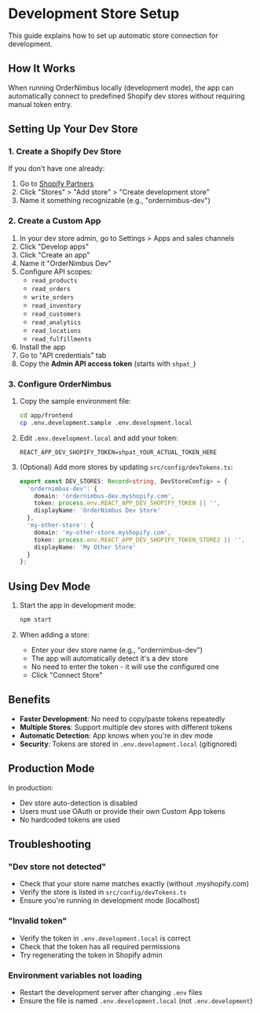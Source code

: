 # Development Store Setup

This guide explains how to set up automatic store connection for development.

## How It Works

When running OrderNimbus locally (development mode), the app can automatically connect to predefined Shopify dev stores without requiring manual token entry.

## Setting Up Your Dev Store

### 1. Create a Shopify Dev Store

If you don't have one already:
1. Go to [Shopify Partners](https://partners.shopify.com)
2. Click "Stores" > "Add store" > "Create development store"
3. Name it something recognizable (e.g., "ordernimbus-dev")

### 2. Create a Custom App

1. In your dev store admin, go to Settings > Apps and sales channels
2. Click "Develop apps"
3. Click "Create an app"
4. Name it "OrderNimbus Dev"
5. Configure API scopes:
   - `read_products`
   - `read_orders`
   - `write_orders`
   - `read_inventory`
   - `read_customers`
   - `read_analytics`
   - `read_locations`
   - `read_fulfillments`
6. Install the app
7. Go to "API credentials" tab
8. Copy the **Admin API access token** (starts with `shpat_`)

### 3. Configure OrderNimbus

1. Copy the sample environment file:
   ```bash
   cd app/frontend
   cp .env.development.sample .env.development.local
   ```

2. Edit `.env.development.local` and add your token:
   ```
   REACT_APP_DEV_SHOPIFY_TOKEN=shpat_YOUR_ACTUAL_TOKEN_HERE
   ```

3. (Optional) Add more stores by updating `src/config/devTokens.ts`:
   ```typescript
   export const DEV_STORES: Record<string, DevStoreConfig> = {
     'ordernimbus-dev': {
       domain: 'ordernimbus-dev.myshopify.com',
       token: process.env.REACT_APP_DEV_SHOPIFY_TOKEN || '',
       displayName: 'OrderNimbus Dev Store'
     },
     'my-other-store': {
       domain: 'my-other-store.myshopify.com',
       token: process.env.REACT_APP_DEV_SHOPIFY_TOKEN_STORE2 || '',
       displayName: 'My Other Store'
     }
   };
   ```

## Using Dev Mode

1. Start the app in development mode:
   ```bash
   npm start
   ```

2. When adding a store:
   - Enter your dev store name (e.g., "ordernimbus-dev")
   - The app will automatically detect it's a dev store
   - No need to enter the token - it will use the configured one
   - Click "Connect Store"

## Benefits

- **Faster Development**: No need to copy/paste tokens repeatedly
- **Multiple Stores**: Support multiple dev stores with different tokens
- **Automatic Detection**: App knows when you're in dev mode
- **Security**: Tokens are stored in `.env.development.local` (gitignored)

## Production Mode

In production:
- Dev store auto-detection is disabled
- Users must use OAuth or provide their own Custom App tokens
- No hardcoded tokens are used

## Troubleshooting

### "Dev store not detected"
- Check that your store name matches exactly (without .myshopify.com)
- Verify the store is listed in `src/config/devTokens.ts`
- Ensure you're running in development mode (localhost)

### "Invalid token"
- Verify the token in `.env.development.local` is correct
- Check that the token has all required permissions
- Try regenerating the token in Shopify admin

### Environment variables not loading
- Restart the development server after changing `.env` files
- Ensure the file is named `.env.development.local` (not `.env.development`)
